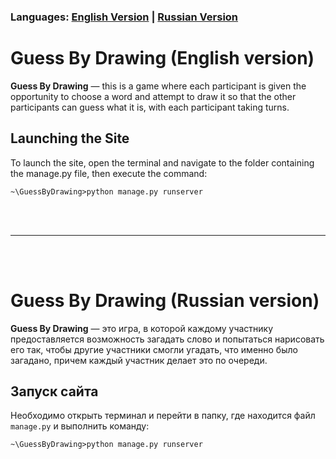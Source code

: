 ### Languages: [English Version](#english) | [Russian Version](#russian)

# <a name="english"></a>Guess By Drawing (English version)

**Guess By Drawing** — this is a game where each participant is given the opportunity to choose a word and attempt to draw it so that the other participants can guess what it is, with each participant taking turns.

## Launching the Site
To launch the site, open the terminal and navigate to the folder containing the manage.py file, then execute the command:
```
~\GuessByDrawing>python manage.py runserver
```

<br><br>
___
<br><br>

# <a name="russian"></a>Guess By Drawing (Russian version)

**Guess By Drawing** — это игра, в которой каждому участнику предоставляется возможность загадать слово и попытаться нарисовать его так, чтобы другие участники смогли угадать, что именно было загадано, причем каждый участник делает это по очереди.

## Запуск сайта
Необходимо открыть терминал и перейти в папку, где находится файл `manage.py` и выполнить команду:
```
~\GuessByDrawing>python manage.py runserver
```
